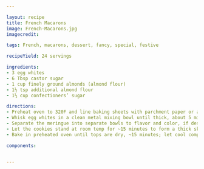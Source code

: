 ```yaml
---

layout: recipe
title: French Macarons
image: French-Macarons.jpg
imagecredit:

tags: French, macarons, dessert, fancy, special, festive

recipeYield: 24 servings

ingredients: 
- 3 egg whites
- 6 Tbsp castor sugar
- 1 cup finely ground almonds (almond flour)
- 1½ tsp additional almond flour
- 1⅓ cup confectioners’ sugar

directions:
- Preheat oven to 320F and line baking sheets with parchment paper or a silicon mat.
- Whisk egg whites in a clean metal mixing bowl until thick, about 5 minutes; whisk the superfine sugar into the egg whites until thick, glossy, and the mixture holds stiff peaks, 5-8 more minutes. Place a sieve over the bowl containing egg whites and sieve both amounts of almond flour and confectioners’ sugar into the the egg white mixture. (Almond flour will be more coarse than regular flour). Gently fold the almond meal and sugar into the egg whites, retaining as much air as possible. Do not over mix!
- Separate the meringue into separate bowls to flavor and color, if desired. Spoon the meringue into a piping bag with a ⅜ inch tip. Pipe 1 inch disks onto the prepared sheets, leaving ~2 inches between cookies.
- Let the cookies stand at room temp for ~15 minutes to form a thick skin on top. Pick up the baking sheet and let drop from several inches above the work surface to adhere cookies to baking sheet and remove air bubbles.
- Bake in preheated oven until tops are dry, ~15 minutes; let cool completely on the baking sheets before peeling off of the parchment paper. 

components:


---
```

